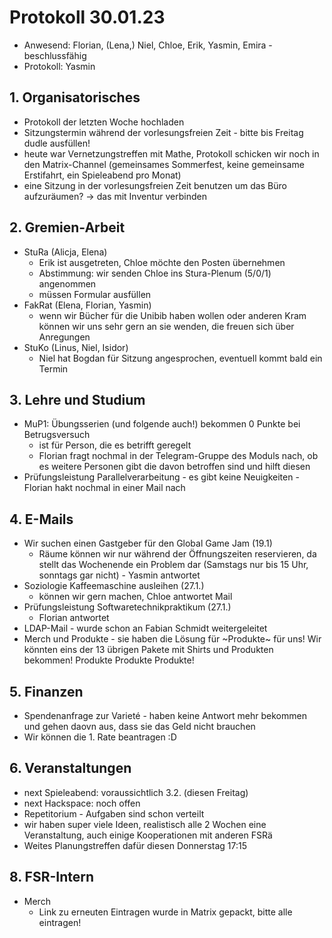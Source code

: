 ---
---

# Protokoll 30.01.23

* Anwesend: Florian, (Lena,) Niel, Chloe, Erik, Yasmin, Emira - beschlussfähig
* Protokoll: Yasmin

## 1. Organisatorisches

* Protokoll der letzten Woche hochladen
* Sitzungstermin während der vorlesungsfreien Zeit - bitte bis Freitag dudle ausfüllen!
* heute war Vernetzungstreffen mit Mathe, Protokoll schicken wir noch in den Matrix-Channel (gemeinsames Sommerfest, keine gemeinsame Erstifahrt, ein Spieleabend pro Monat)
* eine Sitzung in der vorlesungsfreien Zeit benutzen um das Büro aufzuräumen? -> das mit Inventur verbinden


## 2. Gremien-Arbeit

* StuRa (Alicja, Elena)
  * Erik ist ausgetreten, Chloe möchte den Posten übernehmen
  * Abstimmung: wir senden Chloe ins Stura-Plenum (5/0/1) angenommen 
  * müssen Formular ausfüllen
* FakRat (Elena, Florian, Yasmin)
  * wenn wir Bücher für die Unibib haben wollen oder anderen Kram können wir uns sehr gern an sie wenden, die freuen sich über Anregungen 
* StuKo (Linus, Niel, Isidor)
  * Niel hat Bogdan für Sitzung angesprochen, eventuell kommt bald ein Termin

## 3. Lehre und Studium

* MuP1: Übungsserien (und folgende auch!) bekommen 0 Punkte bei Betrugsversuch
  * ist für Person, die es betrifft geregelt
  * Florian fragt nochmal in der Telegram-Gruppe des Moduls nach, ob es weitere Personen gibt die davon betroffen sind und hilft diesen 
* Prüfungsleistung Parallelverarbeitung - es gibt keine Neuigkeiten - Florian hakt nochmal in einer Mail nach   


## 4. E-Mails

* Wir suchen einen Gastgeber für den Global Game Jam (19.1) 
  * Räume können wir nur während der Öffnungszeiten reservieren, da stellt das Wochenende ein Problem dar (Samstags nur bis 15 Uhr, sonntags gar nicht) - Yasmin antwortet 
* Soziologie Kaffeemaschine ausleihen (27.1.)
  * können wir gern machen, Chloe antwortet Mail 
* Prüfungsleistung Softwaretechnikpraktikum (27.1.)
  * Florian antwortet 
* LDAP-Mail - wurde schon an Fabian Schmidt weitergeleitet 
* Merch und Produkte - sie haben die Lösung für ~Produkte~ für uns! Wir könnten eins der 13 übrigen Pakete mit Shirts und Produkten bekommen! Produkte Produkte Produkte!      

## 5. Finanzen

* Spendenanfrage zur Varieté - haben keine Antwort mehr bekommen und gehen daovn aus, dass sie das Geld nicht brauchen 
* Wir können die 1. Rate beantragen :D 

## 6. Veranstaltungen

* next Spieleabend: voraussichtlich 3.2. (diesen Freitag)
* next Hackspace: noch offen
* Repetitorium - Aufgaben sind schon verteilt 
* wir haben super viele Ideen, realistisch alle 2 Wochen eine Veranstaltung, auch einige Kooperationen mit anderen FSRä
* Weites Planungstreffen dafür diesen Donnerstag 17:15  


## 8. FSR-Intern

* Merch
  * Link zu erneuten Eintragen wurde in Matrix gepackt, bitte alle eintragen!
